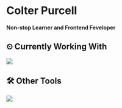 # Colter Purcell
**Non-stop Learner and Frontend Feveloper**

<!--START_SECTION:waka-->
<!--END_SECTION:waka-->

## ⏲ Currently Working With
<p align="left">
  <a href="https://skillicons.dev">
    <img src="https://skillicons.dev/icons?i=c,js,ts,html,css,tailwind,nextjs,react,nodejs,express&perline=5" />
  </a>
</p>

## 🛠 Other Tools
<p align="left">
  <a href="https://skillicons.dev">
    <img src="https://skillicons.dev/icons?i=github,neovim,py&perline=5" />
  </a>
</p>
